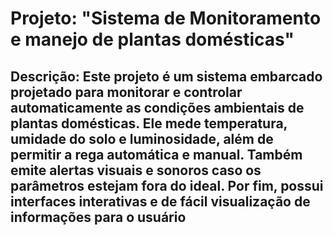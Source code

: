 # Projeto: "Sistema de Monitoramento e manejo de plantas domésticas"

## Descrição: Este projeto é um sistema embarcado projetado para monitorar e controlar automaticamente as condições ambientais de plantas domésticas. Ele mede temperatura, umidade do solo e luminosidade, além de permitir a rega automática e manual. Também emite alertas visuais e sonoros caso os parâmetros estejam fora do ideal. Por fim, possui interfaces interativas e de fácil visualização de informações para o usuário
